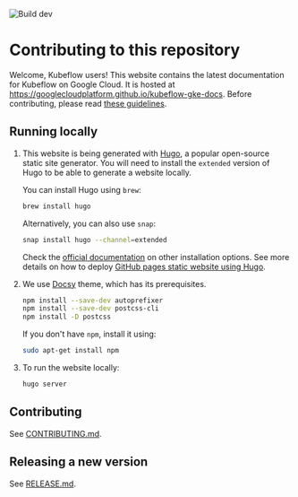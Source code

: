![Build dev](https://github.com/GoogleCloudPlatform/kubeflow-gke-docs/actions/workflows/hugo-build-deploy-on-push.yml/badge.svg?branch=main)

# Contributing to this repository

Welcome, Kubeflow users! This website contains the latest documentation for Kubeflow on Google Cloud. It is hosted at https://googlecloudplatform.github.io/kubeflow-gke-docs. 
Before contributing, please read [these guidelines](./CONTRIBUTING.md).

## Running locally

1. This website is being generated with [Hugo](https://gohugo.io/), a popular open-source static site generator. You will need to install the `extended` version of Hugo to be able to generate a website locally.

    You can install Hugo using `brew`:
    ```bash
    brew install hugo
    ```

    Alternatively, you can also use `snap`:
    ```bash
    snap install hugo --channel=extended
    ```

    Check the [official documentation](https://gohugo.io/getting-started/installing/) on other installation options. See more details on how to deploy [GitHub pages static website using Hugo](https://gohugo.io/hosting-and-deployment/hosting-on-github/).

1. We use [Docsy](https://github.com/google/docsy) theme, which has its prerequisites.

    ```bash
    npm install --save-dev autoprefixer
    npm install --save-dev postcss-cli
    npm install -D postcss
    ```
    If you don't have `npm`, install it using:
    ```bash
    sudo apt-get install npm
    ```

1. To run the website locally:

    ```bash
    hugo server
    ```

## Contributing

See [CONTRIBUTING.md](https://github.com/googlecloudplatform/kubeflow-gke-docs/blob/main/CONTRIBUTING.md).

## Releasing a new version

See [RELEASE.md](https://github.com/googlecloudplatform/kubeflow-gke-docs/blob/main/RELEASE.md).
